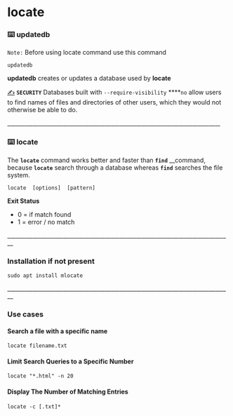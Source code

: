 # locate

### ⌨️ updatedb

`Note:` Before using locate command use this command

```text
updatedb
```

 **updatedb** creates or updates a database used by **locate**

[✍️](https://emojipedia.org/writing-hand/#:~:text=A%20right%20hand%20holding%20a,to%20Emoji%201.0%20in%202015.) **`SECURITY`** Databases built with `--require-visibility` ****`no` allow users to find names of files and directories of other users, which they would not otherwise be able to do.

\_\_\_\_\_\_\_\_\_\_\_\_\_\_\_\_\_\_\_\_\_\_\_\_\_\_\_\_\_\_\_\_\_\_\_\_\_\_\_\_\_\_\_\_\_\_\_\_\_\_\_\_\_\_\_\_\_\_\_\_\_\_\_\_\_\_\_\_\_\_\_\_\_\_\_\_

### ⌨️ locate

 The **`locate`** command works better and faster than **`find`** __command, because **`locate`** search through a database whereas **`find`** searches the file system.

```text
locate  [options]  [pattern]
```

**Exit Status**

* 0 = if match found
* 1 = error /  no match

\_\_\_\_\_\_\_\_\_\_\_\_\_\_\_\_\_\_\_\_\_\_\_\_\_\_\_\_\_\_\_\_\_\_\_\_\_\_\_\_\_\_\_\_\_\_\_\_\_\_\_\_\_\_\_\_\_\_\_\_\_\_\_\_\_\_\_\_\_\_\_\_\_\_\_\_\_\_\_\_

### Installation if not present

```text
sudo apt install mlocate
```

\_\_\_\_\_\_\_\_\_\_\_\_\_\_\_\_\_\_\_\_\_\_\_\_\_\_\_\_\_\_\_\_\_\_\_\_\_\_\_\_\_\_\_\_\_\_\_\_\_\_\_\_\_\_\_\_\_\_\_\_\_\_\_\_\_\_\_\_\_\_\_\_\_\_\_\_\_\_\_\_

### Use cases

#### Search a file with a specific name

```text
locate filename.txt 
```

#### Limit Search Queries to a Specific Number

```text
locate "*.html" -n 20
```

#### Display The Number of Matching Entries

```text
locate -c [.txt]*
```

